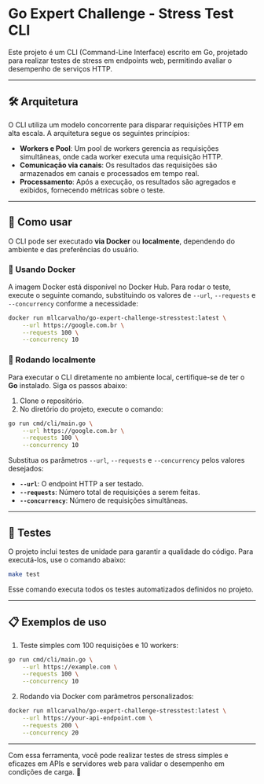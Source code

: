 
# Go Expert Challenge - Stress Test CLI

Este projeto é um CLI (Command-Line Interface) escrito em Go, projetado para realizar testes de stress em endpoints web, permitindo avaliar o desempenho de serviços HTTP.

---

## 🛠 Arquitetura

O CLI utiliza um modelo concorrente para disparar requisições HTTP em alta escala. A arquitetura segue os seguintes princípios:
- **Workers e Pool**: Um pool de workers gerencia as requisições simultâneas, onde cada worker executa uma requisição HTTP.
- **Comunicação via canais**: Os resultados das requisições são armazenados em canais e processados em tempo real.
- **Processamento**: Após a execução, os resultados são agregados e exibidos, fornecendo métricas sobre o teste.

---

## 🚀 Como usar

O CLI pode ser executado **via Docker** ou **localmente**, dependendo do ambiente e das preferências do usuário.

### 🔹 Usando Docker

A imagem Docker está disponível no Docker Hub. Para rodar o teste, execute o seguinte comando, substituindo os valores de `--url`, `--requests` e `--concurrency` conforme a necessidade:

```bash
docker run mllcarvalho/go-expert-challenge-stresstest:latest \
    --url https://google.com.br \
    --requests 100 \
    --concurrency 10
```

### 🔹 Rodando localmente

Para executar o CLI diretamente no ambiente local, certifique-se de ter o **Go** instalado. Siga os passos abaixo:
1. Clone o repositório.
2. No diretório do projeto, execute o comando:

```bash
go run cmd/cli/main.go \
    --url https://google.com.br \
    --requests 100 \
    --concurrency 10
```

Substitua os parâmetros `--url`, `--requests` e `--concurrency` pelos valores desejados:
- **`--url`**: O endpoint HTTP a ser testado.
- **`--requests`**: Número total de requisições a serem feitas.
- **`--concurrency`**: Número de requisições simultâneas.

---

## 🧪 Testes

O projeto inclui testes de unidade para garantir a qualidade do código. Para executá-los, use o comando abaixo:

```bash
make test
```

Esse comando executa todos os testes automatizados definidos no projeto.

---

## 📋 Exemplos de uso

1. Teste simples com 100 requisições e 10 workers:

```bash
go run cmd/cli/main.go \
    --url https://example.com \
    --requests 100 \
    --concurrency 10
```

2. Rodando via Docker com parâmetros personalizados:

```bash
docker run mllcarvalho/go-expert-challenge-stresstest:latest \
    --url https://your-api-endpoint.com \
    --requests 200 \
    --concurrency 20
```

---

Com essa ferramenta, você pode realizar testes de stress simples e eficazes em APIs e servidores web para validar o desempenho em condições de carga. 🚀
